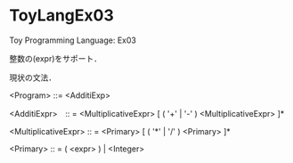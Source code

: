 # ToyLangEx03
Toy Programming Language: Ex03

整数の(expr)をサポート．

現状の文法．

\<Program\> ::= \<AdditiExp\>

\<AdditiExpr\>　:: = \<MultiplicativeExpr\> [ ( '+' | '-' ) \<MultiplicativeExpr\> ]\*

\<MultiplicativeExpr\> :: = \<Primary\> [ ( '\*'  | '/' ) \<Primary\> ]\*

\<Primary\> :: = ( \<expr\> ) | \<Integer\>

